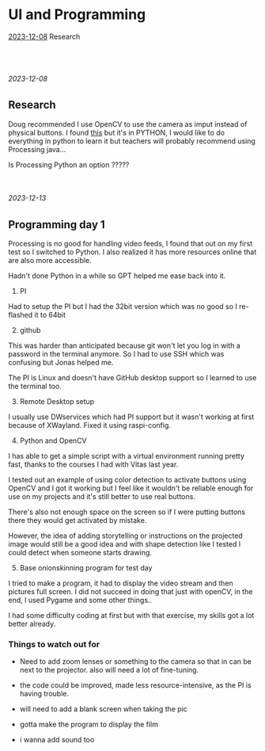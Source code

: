 # UI and Programming

 [2023-12-08](#2023-12-08) Research

<br/><br/>

###### 2023-12-08
## Research

Doug recommended I use OpenCV to use the camera as imput instead of physical buttons.
I found [this](https://github.com/amarlearning/Finger-Detection-and-Tracking) but it's in PYTHON, I would like to do everything in python to learn it but teachers will probably recommend using Processing java...

Is Processing Python an option ?????

<br/>

###### 2023-12-13
## Programming day 1

Processing is no good for handling video feeds, I found that out on my first test so I switched to Python. I also realized it has more resources online that are also more accessible.

Hadn't done Python in a while so GPT helped me ease back into it.

1. PI

Had to setup the PI but I had the 32bit version which was no good so I re-flashed it to 64bit

2. github

This was harder than anticipated because git won't let you log in with a password in the terminal anymore. So I had to use SSH which was confusing but Jonas helped me.

The PI is Linux and doesn't have GitHub desktop support so I learned to use the terminal too.

3. Remote Desktop setup

I usually use DWservices which had PI support but it wasn't working at first because of XWayland. Fixed it using raspi-config.

4. Python and OpenCV

I has able to get a simple script with a virtual environment running pretty fast, thanks to the courses I had with Vitas last year.

I tested out an example of using color detection to activate buttons using OpenCV and I got it working but I feel like it wouldn't be reliable enough for use on my projects and it's still better to use real buttons.



There's also not enough space on the screen so if I were putting buttons there they would get activated by mistake.

However, the idea of adding storytelling or instructions on the projected image would still be a good idea and with shape detection like I tested I could detect when someone starts drawing.

5. Base onionskinning program for test day

I tried to make a program, it had to display the video stream and then pictures full screen. I did not succeed in doing that just with openCV, in the end, I used Pygame and some other things..

I had some difficulty coding at first but with that exercise, my skills got a lot better already.


### Things to watch out for

- Need to add zoom lenses or something to the camera so that in can be next to the projector. also will need a lot of fine-tuning.

- the code could be improved, made less resource-intensive, as the PI is having trouble.

- will need to add a blank screen when taking the pic 

- gotta make the program to display the film 

- i wanna add sound too

